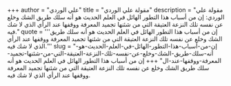 +++
author = "علي الوردي"
title = "مقولة علي الوردي"
description = "مقولة علي الوردي: إن من أسباب هذا التطور الهائل في العلم الحديث هو أنه سلك طريق الشك وخلع عن نفسه تلك النزعة العتيقة التي من شئنها تجميد المعرفة ووقفها عند الرأي الذي لا شك فيه."
quote = '''إن من أسباب هذا التطور الهائل في العلم الحديث هو أنه سلك طريق الشك وخلع عن نفسه تلك النزعة العتيقة التي من شئنها تجميد المعرفة ووقفها عند الرأي الذي لا شك فيه.''' 
slug = "إن-من-أسباب-هذا-التطور-الهائل-في-العلم-الحديث-هو-أنه-سلك-طريق-الشك-وخلع-عن-نفسه-تلك-النزعة-العتيقة-التي-من-شئنها-تجميد-المعرفة-ووقفها-عند-ال"
+++
إن من أسباب هذا التطور الهائل في العلم الحديث هو أنه سلك طريق الشك وخلع عن نفسه تلك النزعة العتيقة التي من شئنها تجميد المعرفة ووقفها عند الرأي الذي لا شك فيه.
